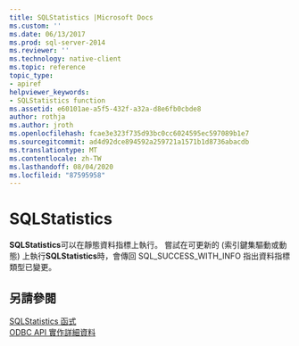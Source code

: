 ```yaml
---
title: SQLStatistics |Microsoft Docs
ms.custom: ''
ms.date: 06/13/2017
ms.prod: sql-server-2014
ms.reviewer: ''
ms.technology: native-client
ms.topic: reference
topic_type:
- apiref
helpviewer_keywords:
- SQLStatistics function
ms.assetid: e60101ae-a5f5-432f-a32a-d8e6fb0cbde8
author: rothja
ms.author: jroth
ms.openlocfilehash: fcae3e323f735d93bc0cc6024595ec597089b1e7
ms.sourcegitcommit: ad4d92dce894592a259721a1571b1d8736abacdb
ms.translationtype: MT
ms.contentlocale: zh-TW
ms.lasthandoff: 08/04/2020
ms.locfileid: "87595958"
---
```

# <a name="sqlstatistics"></a>SQLStatistics
  **SQLStatistics**可以在靜態資料指標上執行。 嘗試在可更新的 (索引鍵集驅動或動態) 上執行**SQLStatistics**時，會傳回 SQL_SUCCESS_WITH_INFO 指出資料指標類型已變更。  
  
## <a name="see-also"></a>另請參閱  
 [SQLStatistics 函式](https://go.microsoft.com/fwlink/?LinkId=59372)   
 [ODBC API 實作詳細資料](odbc-api-implementation-details.md)  
  
  
